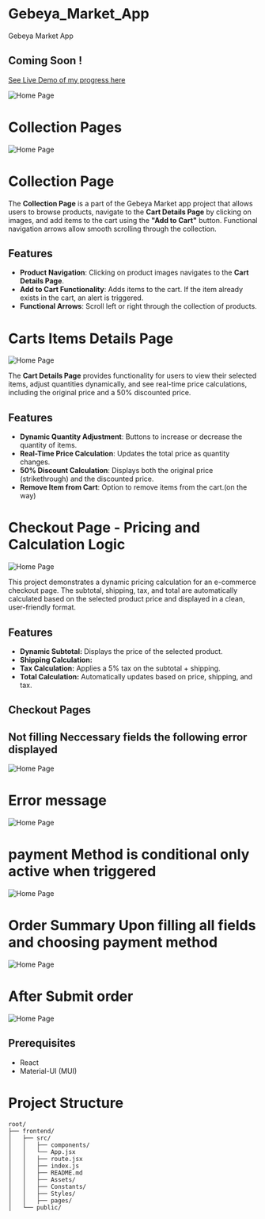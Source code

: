 # Gebeya_Market_App
Gebeya Market App
 ## Coming Soon !
 [See Live Demo of my progress here](https://gebeyamarketapp.onrender.com/)

 ![Home Page](src/Assets/Screenshots/homepage.png)

# Collection Pages
![Home Page](src/Assets/Screenshots/collection.png)
# Collection Page 

The **Collection Page** is a part of the Gebeya Market app project that allows users to browse products, navigate to the **Cart Details Page** by clicking on images, and add items to the cart using the **"Add to Cart"** button. Functional navigation arrows allow smooth scrolling through the collection.

## Features

- **Product Navigation**: Clicking on product images navigates to the **Cart Details Page**.
- **Add to Cart Functionality**: Adds items to the cart. If the item already exists in the cart, an alert is triggered.
- **Functional Arrows**: Scroll left or right through the collection of products.
# Carts Items Details Page
![Home Page](src/Assets/Screenshots/cartdetails.png)

The **Cart Details Page** provides functionality for users to view their selected items, adjust quantities dynamically, and see real-time price calculations, including the original price and a 50% discounted price.

## Features

- **Dynamic Quantity Adjustment**: Buttons to increase or decrease the quantity of items.
- **Real-Time Price Calculation**: Updates the total price as quantity changes.
- **50% Discount Calculation**: Displays both the original price (strikethrough) and the discounted price.
- **Remove Item from Cart**: Option to remove items from the cart.(on the way)
 # Checkout Page - Pricing and Calculation Logic
![Home Page](src/Assets/Screenshots/checkout.png)

This project demonstrates a dynamic pricing calculation for an e-commerce checkout page. The subtotal, shipping, tax, and total are automatically calculated based on the selected product price and displayed in a clean, user-friendly format.

## Features

- **Dynamic Subtotal:** Displays the price of the selected product.
- **Shipping Calculation:** 
- **Tax Calculation:** Applies a 5% tax on the subtotal + shipping.
- **Total Calculation:** Automatically updates based on price, shipping, and tax.
## Checkout Pages
## Not filling Neccessary fields the following error displayed
![Home Page](src/Assets/Screenshots/checkoutpage/fillingfield.png)
# Error message 
![Home Page](src/Assets/Screenshots/checkoutpage/error.png)

# payment Method is conditional only active when triggered
![Home Page](src/Assets/Screenshots/checkoutpage/paymentmethod.png)
# Order Summary Upon filling all fields and choosing payment method
![Home Page](src/Assets/Screenshots/checkoutpage/afterbtn%20clicked.png)
# After Submit order
![Home Page](src/Assets/Screenshots/checkoutpage/succus.png)
## Prerequisites

- React
- Material-UI (MUI)
# Project Structure
```
root/
├── frontend/
│   ├── src/
│   │   ├── components/
│   │   └── App.jsx
│   │   ├── route.jsx
│   │   ├── index.js
│   │   ├── README.md
│   │   ├── Assets/
│   │   ├── Constants/
│   │   ├── Styles/
│   │   ├── pages/
│   └── public/
